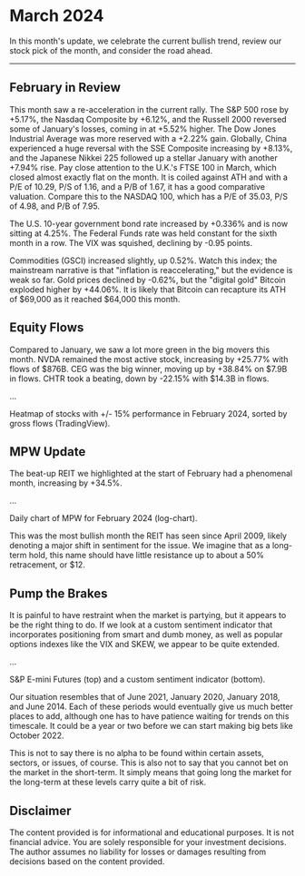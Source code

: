# March 2024

>

In this month's update, we celebrate the current bullish trend, review our stock pick of the month, and consider the road ahead.

---

## February in Review

This month saw a re-acceleration in the current rally. The S&P 500 rose by +5.17%, the Nasdaq Composite by +6.12%, and the Russell 2000 reversed some of January's losses, coming in at +5.52% higher. The Dow Jones Industrial Average was more reserved with a +2.22% gain. Globally, China experienced a huge reversal with the SSE Composite increasing by +8.13%, and the Japanese Nikkei 225 followed up a stellar January with another +7.94% rise. Pay close attention to the U.K.'s FTSE 100 in March, which closed almost exactly flat on the month. It is coiled against ATH and with a P/E of 10.29, P/S of 1.16, and a P/B of 1.67, it has a good comparative valuation. Compare this to the NASDAQ 100, which has a P/E of 35.03, P/S of 4.98, and P/B of 7.95.

The U.S. 10-year government bond rate increased by +0.336% and is now sitting at 4.25%. The Federal Funds rate was held constant for the sixth month in a row. The VIX was squished, declining by -0.95 points.

Commodities (GSCI) increased slightly, up 0.52%. Watch this index; the mainstream narrative is that "inflation is reaccelerating," but the evidence is weak so far. Gold prices declined by -0.62%, but the "digital gold" Bitcoin exploded higher by +44.06%. It is likely that Bitcoin can recapture its ATH of $69,000 as it reached $64,000 this month.

## Equity Flows

Compared to January, we saw a lot more green in the big movers this month. NVDA remained the most active stock, increasing by +25.77% with flows of $876B. CEG was the big winner, moving up by +38.84% on $7.9B in flows. CHTR took a beating, down by -22.15% with $14.3B in flows.

...

Heatmap of stocks with +/- 15% performance in February 2024, sorted by gross flows (TradingView).

## MPW Update

The beat-up REIT we highlighted at the start of February had a phenomenal month, increasing by +34.5%.

...

Daily chart of MPW for February 2024 (log-chart).

This was the most bullish month the REIT has seen since April 2009, likely denoting a major shift in sentiment for the issue. We imagine that as a long-term hold, this name should have little resistance up to about a 50% retracement, or $12.

## Pump the Brakes

It is painful to have restraint when the market is partying, but it appears to be the right thing to do. If we look at a custom sentiment indicator that incorporates positioning from smart and dumb money, as well as popular options indexes like the VIX and SKEW, we appear to be quite extended.

...

S&P E-mini Futures (top) and a custom sentiment indicator (bottom).

Our situation resembles that of June 2021, January 2020, January 2018, and June 2014. Each of these periods would eventually give us much better places to add, although one has to have patience waiting for trends on this timescale. It could be a year or two before we can start making big bets like October 2022.

This is not to say there is no alpha to be found within certain assets, sectors, or issues, of course. This is also not to say that you cannot bet on the market in the short-term. It simply means that going long the market for the long-term at these levels carry quite a bit of risk.

## Disclaimer

The content provided is for informational and educational purposes. It is not financial advice. You are solely responsible for your investment decisions. The author assumes no liability for losses or damages resulting from decisions based on the content provided.
